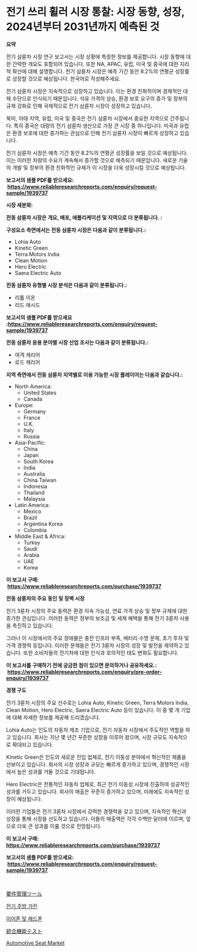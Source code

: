 <p><h1>전기 쓰리 휠러 시장 통찰: 시장 동향, 성장, 2024년부터 2031년까지 예측된 것</h1></p><p><strong>요약</strong></p>
<p><p>전기 삼륜차 시장 연구 보고서는 시장 상황에 특정한 정보를 제공합니다. 시장 동향에 대한 간략한 개요도 포함되어 있습니다. 또한 NA, APAC, 유럽, 미국 및 중국에 대한 지리적 확산에 대해 설명합니다. 전기 삼륜차 시장은 예측 기간 동안 8.2%의 연평균 성장률로 성장할 것으로 예상됩니다. 한국어로 작성해주세요.</p><p>전기 삼륜차 시장은 지속적으로 성장하고 있습니다. 이는 환경 친화적이며 경제적인 대체 수단으로 인식되기 때문입니다. 석유 가격의 상승, 환경 보호 요구의 증가 및 정부의 규제 강화로 인해 국제적으로 전기 삼륜차 시장이 성장하고 있습니다.</p><p>북미, 아태 지역, 유럽, 미국 및 중국은 전기 삼륜차 시장에서 중요한 지역으로 간주됩니다. 특히 중국은 대량의 전기 삼륜차 생산으로 가장 큰 시장 중 하나입니다. 미국과 유럽은 환경 보호에 대한 증가하는 관심으로 인해 전기 삼륜차 시장이 빠르게 성장하고 있습니다.</p><p>전기 삼륜차 시장은 예측 기간 동안 8.2%의 연평균 성장률을 보일 것으로 예상됩니다. 이는 이러한 차량의 수요가 계속해서 증가할 것으로 예측되기 때문입니다. 새로운 기술의 개발 및 정부의 환경 친화적인 규제가 이 시장을 더욱 성장시킬 것으로 예상됩니다.</p></p>
<p><strong>보고서의 샘플 PDF를 받으세요: &nbsp;<a href="https://www.reliableresearchreports.com/enquiry/request-sample/1939737">https://www.reliableresearchreports.com/enquiry/request-sample/1939737</a></strong></p>
<p><strong>시장 세분화:</strong></p>
<p><strong> 전동 삼륜차 시장은 개요, 배포, 애플리케이션 및 지역으로 더 분류됩니다. :</strong></p>
<p><strong>구성요소 측면에서는 전동 삼륜차 시장은 다음과 같이 분류됩니다.:</strong></p>
<p><ul><li>Lohia Auto</li><li>Kinetic Green</li><li>Terra Motors India</li><li>Clean Motion</li><li>Hero Electric</li><li>Saera Electric Auto</li></ul></p>
<p><strong> 전동 삼륜차 유형별 시장 분석은 다음과 같이 분류됩니다.:</strong></p>
<p><ul><li>리튬 이온</li><li>리드 애시드</li></ul></p>
<p><strong>보고서의 샘플 PDF를 받으세요 :<a href="https://www.reliableresearchreports.com/enquiry/request-sample/1939737">https://www.reliableresearchreports.com/enquiry/request-sample/1939737</a></strong></p>
<p><strong> 전동 삼륜차 응용 분야별 시장 산업 조사는 다음과 같이 분류됩니다.:</strong></p>
<p><ul><li>여객 캐리어</li><li>로드 캐리어</li></ul></p>
<p><strong>지역 측면에서 전동 삼륜차 지역별로 이용 가능한 시장 플레이어는 다음과 같습니다.:</strong></p>
<p><ul>
    <li>
        North America:
        <ul>
            <li>United States</li>
            <li>Canada</li>
        </ul>
    </li>
    <li>
        Europe:
        <ul>
            <li>Germany</li>
            <li>France</li>
            <li>U.K.</li>
            <li>Italy</li>
            <li>Russia</li>
        </ul>
    </li>
    <li>
        Asia-Pacific:
        <ul>
            <li>China</li>
            <li>Japan</li>
            <li>South Korea</li>
            <li>India</li>
            <li>Australia</li>
            <li>China Taiwan</li>
            <li>Indonesia</li>
            <li>Thailand</li>
            <li>Malaysia</li>
        </ul>
    </li>
    <li>
        Latin America:
        <ul>
            <li>Mexico</li>
            <li>Brazil</li>
            <li>Argentina Korea</li>
            <li>Colombia</li>
        </ul>
    </li>
    <li>
        Middle East & Africa:
        <ul>
            <li>Turkey</li>
            <li>Saudi</li>
            <li>Arabia</li>
            <li>UAE</li>
            <li>Korea</li>
        </ul>
    </li>
    </ul></p>
<p><strong>이 보고서 구매: &nbsp;<a href="https://www.reliableresearchreports.com/purchase/1939737">https://www.reliableresearchreports.com/purchase/1939737</a></strong></p>
<p><strong>전동 삼륜차의 주요 동인 및 장벽 시장</strong></p>
<p><p>전기 3륜차 시장의 주요 동력은 환경 지속 가능성, 연료 가격 상승 및 정부 규제에 대한 증가한 관심입니다. 이러한 동력은 정부의 보조금 및 세제 혜택을 통해 전기 3륜차 사용을 촉진하고 있습니다. </p><p>그러나 이 시장에서의 주요 장애물은 충전 인프라 부족, 배터리 수명 문제, 초기 투자 및 가격 경쟁력 등입니다. 이러한 문제들은 전기 3륜차 시장의 성장 및 발전을 제약하고 있습니다. 또한 소비자들의 전기차에 대한 인식과 호의적인 태도 변화도 필요합니다.</p></p>
<p><strong>이 보고서를 구매하기 전에 궁금한 점이 있으면 문의하거나 공유하세요.: &nbsp;<a href="https://www.reliableresearchreports.com/enquiry/pre-order-enquiry/1939737">https://www.reliableresearchreports.com/enquiry/pre-order-enquiry/1939737</a></strong></p>
<p><strong>경쟁 구도</strong></p>
<p><p>전기 3륜차 시장의 주요 선수로는 Lohia Auto, Kinetic Green, Terra Motors India, Clean Motion, Hero Electric, Saera Electric Auto 등이 있습니다. 이 중 몇 개 기업에 대해 자세한 정보를 제공해 드리겠습니다.</p><p>Lohia Auto는 인도의 자동차 제조 기업으로, 전기 자동차 시장에서 주도적인 역할을 하고 있습니다. 회사는 지난 몇 년간 꾸준한 성장을 이루어 왔으며, 시장 규모도 지속적으로 확대되고 있습니다.</p><p>Kinetic Green은 인도의 새로운 진입 업체로, 전기 이동성 분야에서 혁신적인 제품을 선보이고 있습니다. 회사의 시장 성장과 규모는 빠르게 증가하고 있으며, 경쟁적인 시장에서 높은 성과를 거둘 것으로 기대됩니다.</p><p>Hero Electric은 전통적인 자동차 업체로, 최근 전기 이동성 시장에 진출하여 성공적인 성과를 거두고 있습니다. 회사의 매출은 꾸준히 증가하고 있으며, 미래에도 지속적인 성장이 예상됩니다.</p><p>이러한 기업들은 전기 3륜차 시장에서 강력한 경쟁력을 갖고 있으며, 지속적인 혁신과 성장을 통해 시장을 선도하고 있습니다. 이들의 매출액은 각각 수백만 달러에 이르며, 앞으로 더욱 큰 성과를 이룰 것으로 전망됩니다.</p></p>
<p><strong>이 보고서 구매: &nbsp; <a href="https://www.reliableresearchreports.com/purchase/1939737">https://www.reliableresearchreports.com/purchase/1939737</a></strong></p>
<p><strong>보고서의 샘플 PDF를 받으세요: &nbsp;<a href="https://www.reliableresearchreports.com/enquiry/request-sample/1939737">https://www.reliableresearchreports.com/enquiry/request-sample/1939737</a></strong><strong></strong></p>
<p>&nbsp;</p>
<p><p><a href="https://github.com/cnnriuez22368/Market-Research-Report-List-1/blob/main/96717979381.md">要件管理ツール</a></p><p><a href="https://github.com/Skyleitney456456/Market-Research-Report-List-1/blob/main/26071788589.md">전기 주방 가전</a></p><p><a href="https://github.com/vs10l4sfg5c/Market-Research-Report-List-1/blob/main/33346498588.md">이어폰 및 헤드폰</a></p><p><a href="https://github.com/LeanneBruen2023/Market-Research-Report-List-1/blob/main/30991359382.md">統合機能テスト</a></p><p><a href="https://issuu.com/reportprime-2/docs/automotive-seat-market-size-2030.pptx">Automotive Seat Market</a></p></p>